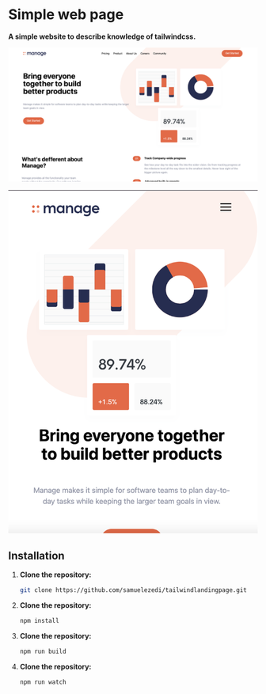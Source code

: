 # Simple web page

**A simple website to describe knowledge of tailwindcss.**

![Desktop](https://raw.githubusercontent.com/samuelezedi/tailwindlandingpage/refs/heads/main/screenshot/desktop-screenshot.png)

![Mobile](https://raw.githubusercontent.com/samuelezedi/tailwindlandingpage/refs/heads/main/screenshot/mobile-screenshot.png)


## Installation
1. **Clone the repository:**
   ```bash
   git clone https://github.com/samuelezedi/tailwindlandingpage.git


2. **Clone the repository:**
   ```bash
   npm install

3. **Clone the repository:**
   ```bash
   npm run build

4. **Clone the repository:**
   ```bash
   npm run watch